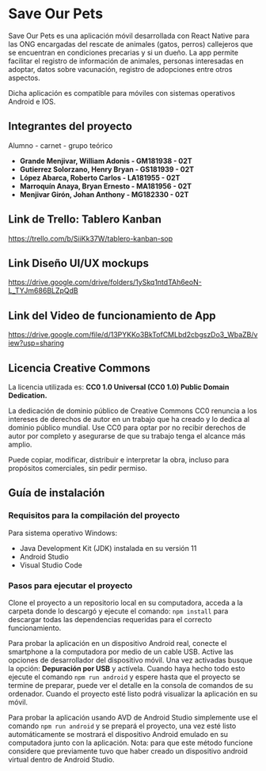 # Save Our Pets

Save Our Pets es una aplicación móvil desarrollada con React Native para las ONG encargadas del rescate de animales (gatos, perros)
callejeros que se encuentran en condiciones precarias y si un dueño. La app permite facilitar el registro de información de 
animales, personas interesadas en adoptar, datos sobre vacunación, registro de adopciones entre otros aspectos.

Dicha aplicación es compatible para móviles con sistemas operativos Android e IOS.

## Integrantes del proyecto

Alumno - carnet - grupo teórico
* **Grande Menjivar, William Adonis - GM181938 - 02T** 
* **Gutierrez Solorzano, Henry Bryan - GS181939 - 02T**
* **López Abarca, Roberto Carlos - LA181955 - 02T**
* **Marroquín Anaya, Bryan Ernesto - MA181956 -  02T**
* **Menjivar Girón, Johan Anthony - MG182330 - 02T**

## Link de Trello: Tablero Kanban

https://trello.com/b/SiiKk37W/tablero-kanban-sop

## Link Diseño UI/UX mockups

https://drive.google.com/drive/folders/1ySkq1ntdTAh6eoN-L_TYJm686BLZpQdB

## Link del Video de funcionamiento de App

https://drive.google.com/file/d/13PYKKo3BkTofCMLbd2cbgszDo3_WbaZB/view?usp=sharing

## Licencia Creative Commons
La licencia utilizada es: **CC0 1.0 Universal (CC0 1.0) Public Domain Dedication.**

La dedicación de dominio público de Creative Commons CC0 renuncia a los intereses de derechos de autor en un trabajo que ha creado y lo dedica al dominio público mundial. Use CC0 para optar por no recibir derechos de autor por completo y asegurarse de que su trabajo tenga el alcance más amplio. 

Puede copiar, modificar, distribuir e interpretar la obra, incluso para propósitos comerciales, sin pedir permiso.

## Guía de instalación

### Requisitos para la compilación del proyecto
Para sistema operativo Windows:

* Java Development Kit (JDK) instalada en su versión 11
* Android Studio
* Visual Studio Code

### Pasos para ejecutar el proyecto

Clone el proyecto a un repositorio local en su computadora, acceda a la carpeta donde lo descargó y ejecute el comando:
`npm install` para descargar todas las dependencias requeridas para el correcto funcionamiento.

Para probar la aplicación en un dispositivo Android real, conecte el smartphone a la computadora por medio de un cable USB.
Active las opciones de desarrollador del dispositivo móvil. Una vez activadas busque la opción: **Depuración por USB** y actívela. Cuando haya hecho todo esto ejecute el comando `npm run android` y espere hasta que el proyecto se termine de preparar, puede ver el detalle en la consola de comandos de su ordenador. Cuando el proyecto esté listo podrá visualizar la aplicación en su móvil.

Para probar la aplicación usando AVD de Android Studio simplemente use el comando `npm run android` y se prepará el proyecto, una vez
esté listo automáticamente se mostrará el dispositivo Android emulado en su computadora junto con la aplicación. Nota: para que este método
funcione considere que previamente tuvo que haber creado un dispositivo android virtual dentro de Android Studio. 




